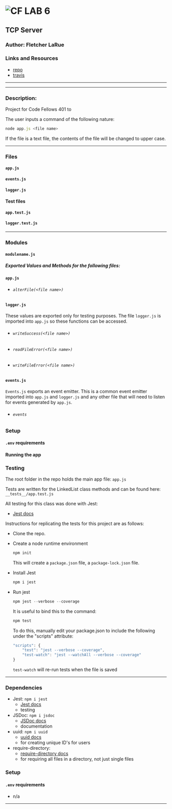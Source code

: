 ![CF](http://i.imgur.com/7v5ASc8.png) LAB 6
=================================================

## TCP Server

### Author: Fletcher LaRue

### Links and Resources

* [repo](https://github.com/asdFletcher/07-tcp-server)
* [travis]()
<!-- * [back-end](http://xyz.com)
* [front-end](http://xyz.com) -->

--- 
---
### Description:
Project for Code Fellows 401 to 

The user inputs a command of the following nature:
```JavaScript
node app.js <file name>
```
If the file is a text file, the contents of the file will be changed to upper case.

---
### Files
#### `app.js`
#### `events.js`
#### `logger.js`
#### Test files
#### `app.test.js`
#### `logger.test.js`
---

### Modules
#### `modulename.js`
##### Exported Values and Methods for the following files:
#### `app.js`
- ###### `alterFile(<file name>)`

#### `logger.js`
These values are exported only for testing purposes. The file `logger.js` is imported into `app.js` so these functions can be accessed.
- ###### `writeSuccess(<file name>)`
- ###### `readFileError(<file name>)`
- ###### `writeFileError(<file name>)`

#### `events.js`
`Events.js` exports an event emitter. This is a common event emitter imported into `app.js` and `logger.js` and any other file that will need to listen for events generated by `app.js`.
- ###### `events`

### Setup
#### `.env` requirements
<!-- * `PORT` - Port Number
* `MONGODB_URI` - URL to the running mongo instance/db -->

#### Running the app
<!-- * `npm start`
* Endpoint: `/foo/bar/`
  * Returns a JSON object with abc in it.
* Endpoint: `/bing/zing/`
  * Returns a JSON object with xyz in it. -->

### Testing

The root folder in the repo holds the main app file:
`app.js`

Tests are written for the LinkedList class methods and can be found here:
`__tests__/app.test.js`

All testing for this class was done with Jest: 
* [Jest docs](https://jestjs.io/docs/en/getting-started)

Instructions for replicating the tests for this project are as follows:

* Clone the repo.
* Create a node runtime environment

    ```JavaScript
    npm init
    ```
    This will create a `package.json` file, a `package-lock.json` file.

* Install Jest

    ```JavaScript
    npm i jest
    ```

* Run jest

    ```JavaScript
    npm jest --verbose --coverage
    ```
    It is useful to bind this to the command:
    ```JavaScript
    npm test
    ```
    To do this, manually edit your package.json to include the following under the "scripts" attribute:
    ```Javascript
    "scripts": {
        "test": "jest --verbose --coverage",
        "test-watch": "jest --watchAll --verbose --coverage"
    }
    ```
    `test-watch` will re-run tests when the file is saved


---

### Dependencies

* Jest: `npm i jest` 
    * [Jest docs](https://jestjs.io/docs/en/getting-started)
    * testing
* JSDoc: `npm i jsdoc`
    * [JSDoc docs](http://usejsdoc.org/)
    * documentation
* uuid: `npm i uuid`
    * [uuid docs](https://www.npmjs.com/package/uuid)
    * for creating unique ID's for users
* require-directory:
    * [require-directory docs](https://www.npmjs.com/package/require-directory)
    * for requiring all files in a directory, not just single files


### Setup
#### `.env` requirements
* n/a

--- 
